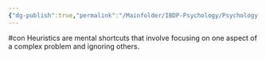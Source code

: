```yaml
---
{"dg-publish":true,"permalink":"/Mainfolder/IBDP-Psychology/Psychology Revision/Concepts/Heuristics/"}
---
```


#con 
Heuristics are mental shortcuts that involve focusing on one aspect of a complex problem and ignoring others.